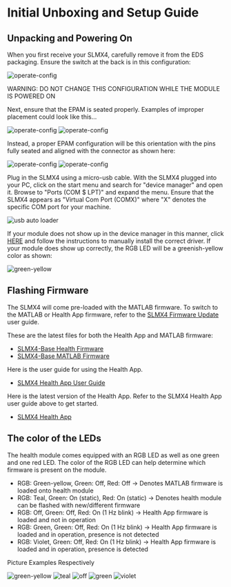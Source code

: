 # Initial Unboxing and Setup Guide

## Unpacking and Powering On
When you first receive your SLMX4, carefully remove it from the EDS packaging.
Ensure the switch at the back is in this configuration:

![operate-config](../images/initial_unboxing_and_setup/1.png)

WARNING: DO NOT CHANGE THIS CONFIGURATION WHILE THE MODULE IS POWERED ON

Next, ensure that the EPAM is seated properly. Examples of improper placement could look like this...

![operate-config](../images/initial_unboxing_and_setup/8.png)
![operate-config](../images/initial_unboxing_and_setup/9.png)

Instead, a proper EPAM configuration will be this orientation with the pins fully seated and aligned with the connector as shown here:
  
![operate-config](../images/initial_unboxing_and_setup/10.png)
![operate-config](../images/initial_unboxing_and_setup/11.png)  
  
Plug in the SLMX4 using a micro-usb cable. With the SLMX4 plugged into your PC, click on the start menu and search for "device manager" and open it. Browse to "Ports (COM $ LPT)" and expand the menu. Ensure that the SLMX4 appears as "Virtual Com Port (COMX)" where "X" denotes the specific COM port for your machine.

![usb auto loader](../images/initial_unboxing_and_setup/2.png)

If your module does not show up in the device manager in this manner, click [HERE](../usb_driver) and follow the instructions to manually install the correct driver.
If your module does show up correctly, the RGB LED will be a greenish-yellow color as shown:

![green-yellow](../images/initial_unboxing_and_setup/3.png)

## Flashing Firmware
The SLMX4 will come pre-loaded with the MATLAB firmware. To switch to the MATLAB or Health App firmware, refer to the [SLMX4 Firmware Update](../firmware/insecure_fw_update.md) user guide.

These are the latest files for both the Health App and MATLAB firmware:

- [SLMX4-Base Health Firmware](https://modules-release.s3-us-west-2.amazonaws.com/firmware/slmx4_base_usb_vcom_pb_dsp-epam0P1.s19)
- [SLMX4-Base MATLAB Firmware](https://modules-release.s3-us-west-2.amazonaws.com/firmware/slmx4_base_usb_vcom_xep_matlab_server.s19)
 
Here is the user guide for using the Health App. 

- [SLMX4 Health App User Guide](../firmware/health_app.md)

Here is the latest version of the Health App. Refer to the SLMX4 Health App user guide above to get started.

- [SLMX4 Health App](https://modules-release.s3-us-west-2.amazonaws.com/health_windows_app/slmx4_health_ui_usb.zip)

## The color of the LEDs
The health module comes equipped with an RGB LED as well as one green and one red LED.
The color of the RGB LED can help determine which firmware is present on the module.

- RGB: Green-yellow, Green: Off,         Red: Off             -> Denotes MATLAB firmware is loaded onto health module
- RGB: Teal,         Green: On (static), Red: On (static)     -> Denotes health module can be flashed with new/different firmware
- RGB: Off,          Green: Off,         Red: On (1 Hz blink) -> Health App firmware is loaded and not in operation
- RGB: Green,        Green: Off,         Red: On (1 Hz blink) -> Health App firmware is loaded and in operation, presence is not detected
- RGB: Violet,       Green: Off,         Red: On (1 Hz blink) -> Health App firmware is loaded and in operation, presence is detected

Picture Examples Respectively

![green-yellow](../images/initial_unboxing_and_setup/3.png)
![teal](../images/initial_unboxing_and_setup/4.png)
![off](../images/initial_unboxing_and_setup/5.png)
![green](../images/initial_unboxing_and_setup/6.png)
![violet](../images/initial_unboxing_and_setup/7.png)